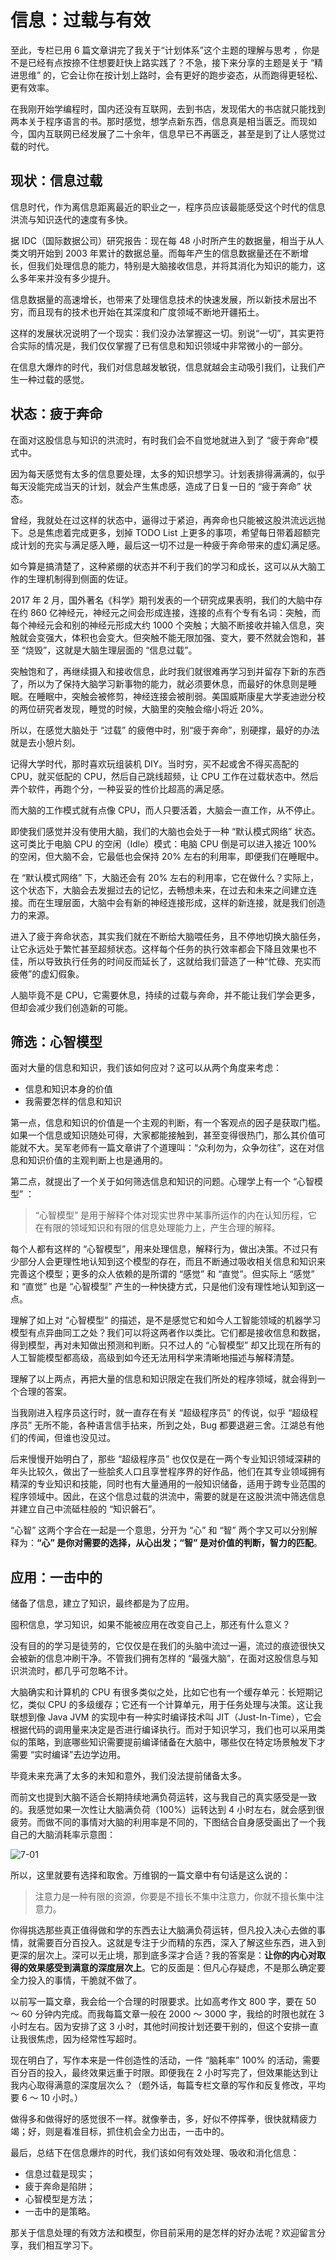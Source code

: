 



# 信息：过载与有效

至此，专栏已用 6 篇文章讲完了我关于“计划体系”这个主题的理解与思考 ，你是不是已经有点按捺不住想要赶快上路实践了？不急，接下来分享的主题是关于 “精进思维” 的，它会让你在按计划上路时，会有更好的跑步姿态，从而跑得更轻松、更有效率。

在我刚开始学编程时，国内还没有互联网，去到书店，发现偌大的书店就只能找到两本关于程序语言的书。那时感觉，想学点新东西，信息真是相当匮乏。而现如今，国内互联网已经发展了二十余年，信息早已不再匮乏，甚至是到了让人感觉过载的时代。

## 现状：信息过载

信息时代，作为离信息距离最近的职业之一，程序员应该最能感受这个时代的信息洪流与知识迭代的速度有多快。

据 IDC（国际数据公司）研究报告：现在每 48 小时所产生的数据量，相当于从人类文明开始到 2003 年累计的数据总量。而每年产生的信息数据量还在不断增长，但我们处理信息的能力，特别是大脑接收信息，并将其消化为知识的能力，这么多年来并没有多少提升。

信息数据量的高速增长，也带来了处理信息技术的快速发展，所以新技术层出不穷，而且现有的技术也开始在其深度和广度领域不断地开疆拓土。

这样的发展状况说明了一个现实：我们没办法掌握这一切。别说“一切”，其实更符合实际的情况是，我们仅仅掌握了已有信息和知识领域中非常微小的一部分。

在信息大爆炸的时代，我们对信息越发敏锐，信息就越会主动吸引我们，让我们产生一种过载的感觉。

## 状态：疲于奔命

在面对这股信息与知识的洪流时，有时我们会不自觉地就进入到了 “疲于奔命”模式中。

因为每天感觉有太多的信息要处理，太多的知识想学习。计划表排得满满的，似乎每天没能完成当天的计划，就会产生焦虑感，造成了日复一日的 “疲于奔命” 状态。

曾经，我就处在过这样的状态中，逼得过于紧迫，再奔命也只能被这股洪流远远抛下。总是焦虑着完成更多，划掉 TODO List 上更多的事项，希望每日带着超额完成计划的充实与满足感入睡，最后这一切不过是一种疲于奔命带来的虚幻满足感。

如今算是搞清楚了，这种紧绷的状态并不利于我们的学习和成长，这可以从大脑工作的生理机制得到侧面的佐证。

2017 年 2 月，国外著名《科学》期刊发表的一个研究成果表明，我们的大脑中存在约 860 亿神经元，神经元之间会形成连接，连接的点有个专有名词：突触，而每个神经元会和别的神经元形成大约 1000 个突触；大脑不断接收并输入信息，突触就会变强大，体积也会变大。但突触不能无限加强、变大，要不然就会饱和，甚至 “烧毁”，这就是大脑生理层面的 “信息过载”。

突触饱和了，再继续摄入和接收信息，此时我们就很难再学习到并留存下新的东西了，所以为了保持大脑学习新事物的能力，就必须要休息，而最好的休息则是睡眠。在睡眠中，突触会被修剪，神经连接会被削弱。美国威斯康星大学麦迪逊分校的两位研究者发现，睡觉的时候，大脑里的突触会缩小将近 20%。

所以，在感觉大脑处于 “过载” 的疲倦中时，别“疲于奔命”，别硬撑，最好的办法就是去小憩片刻。

记得大学时代，那时喜欢玩组装机 DIY。当时穷，买不起或舍不得买高配的 CPU，就买低配的 CPU，然后自己跳线超频，让 CPU 工作在过载状态中。然后弄个软件，再跑个分，一种妥妥的性价比超高的满足感。

而大脑的工作模式就有点像 CPU，而人只要活着，大脑会一直工作，从不停止。

即使我们感觉并没有使用大脑，我们的大脑也会处于一种 “默认模式网络” 状态。这可类比于电脑 CPU 的空闲（Idle）模式：电脑 CPU 倒是可以进入接近 100% 的空闲，但大脑不会，它最低也会保持 20% 左右的利用率，即便我们在睡眠中。

在 “默认模式网络” 下，大脑还会有 20% 左右的利用率，它在做什么？实际上，这个状态下，大脑会去发掘过去的记忆，去畅想未来，在过去和未来之间建立连接。而在生理层面，大脑中会有新的神经连接形成，这样的新连接，就是我们创造力的来源。

进入了疲于奔命状态，其实我们就在不断给大脑喂任务，且不停地切换大脑任务，让它永远处于繁忙甚至超频状态。这样每个任务的执行效率都会下降且效果也不佳，所以导致执行任务的时间反而延长了，这就给我们营造了一种“忙碌、充实而疲倦”的虚幻假象。

人脑毕竟不是 CPU，它需要休息，持续的过载与奔命，并不能让我们学会更多，但却会减少我们创造新的可能。

## 筛选：心智模型

面对大量的信息和知识，我们该如何应对？这可以从两个角度来考虑：

- 信息和知识本身的价值
- 我需要怎样的信息和知识

第一点，信息和知识的价值是一个主观的判断，有一个客观点的因子是获取门槛。如果一个信息或知识随处可得，大家都能接触到，甚至变得很热门，那么其价值可能就不大。吴军老师有一篇文章讲了个道理叫：“众利勿为，众争勿往”，这在对信息和知识价值的主观判断上也是通用的。

第二点，就提出了一个关于如何筛选信息和知识的问题。心理学上有一个 “心智模型” ：

> “心智模型” 是用于解释个体对现实世界中某事所运作的内在认知历程，它在有限的领域知识和有限的信息处理能力上，产生合理的解释。

每个人都有这样的 “心智模型”，用来处理信息，解释行为，做出决策。不过只有少部分人会更理性地认知到这个模型的存在，而且不断通过吸收相关信息和知识来完善这个模型；更多的众人依赖的是所谓的 “感觉” 和 “直觉”。但实际上 “感觉” 和 “直觉” 也是 “心智模型” 产生的一种快捷方式，只是他们没有理性地认知到这一点。

理解了如上对 “心智模型” 的描述，是不是感觉它和如今人工智能领域的机器学习模型有点异曲同工之处？我们可以将这两者作以类比。它们都是接收信息和数据，得到模型，再对未知做出预测和判断。只不过人的 “心智模型” 却又比现在所有的人工智能模型都高级，高级到如今还无法用科学来清晰地描述与解释清楚。

理解了以上两点，再把大量的信息和知识限定在我们所处的程序领域，就会得到一个合理的答案。

当我刚进入程序员这行时，就一直存在有关 “超级程序员” 的传说，似乎 “超级程序员” 无所不能，各种语言信手拈来，所到之处，Bug 都要退避三舍。江湖总有他们的传闻，但谁也没见过。

后来慢慢开始明白了，那些 “超级程序员” 也仅仅是在一两个专业知识领域深耕的年头比较久，做出了一些脍炙人口且享誉程序界的好作品，他们在其专业领域拥有精深的专业知识和技能，同时也有大量通用的一般知识储备，适用于跨专业范围的程序领域中。因此，在这个信息过载的洪流中，需要的就是在这股洪流中筛选信息并建立自己中流砥柱般的 “知识磐石”。

“心智” 这两个字合在一起是一个意思，分开为 “心” 和 “智” 两个字又可以分别解释为：**“心” 是你对需要的选择，从心出发；“智” 是对价值的判断，智力的匹配**。

## 应用：一击中的

储备了信息，建立了知识，最终都是为了应用。

囤积信息，学习知识，如果不能被应用在改变自己上，那还有什么意义？

没有目的的学习是徒劳的，它仅仅是在我们的头脑中流过一遍，流过的痕迹很快又会被新的信息冲刷干净。不管我们拥有怎样的 “最强大脑”，在面对这股信息与知识洪流时，都几乎可忽略不计。

大脑确实和计算机的 CPU 有很多类似之处，比如它也有一个缓存单元：长短期记忆，类似 CPU 的多级缓存；它还有一个计算单元，用于任务处理与决策。这让我联想到像 Java JVM 的实现中有一种实时编译技术叫 JIT（Just-In-Time），它会根据代码的调用量来决定是否进行编译执行。而对于知识学习，我们也可以采用类似的策略，到底哪些知识需要提前编译储备在大脑中，哪些仅在特定场景触发下才需要 “实时编译”去边学边用。

毕竟未来充满了太多的未知和意外，我们没法提前储备太多。

而前文也提到大脑不适合长期持续地满负荷运转，这与我自己的真实感受是一致的。我感觉如果一次性让大脑满负荷（100%）运转达到 4 小时左右，就会感到很疲劳。而做不同的事情对大脑的利用率是不同的，下图结合自身感受画出了一个我自己的大脑消耗率示意图：

![7-01](assets/7-01.png)



所以，这里就要有选择和取舍。万维钢的一篇文章中有句话是这么说的：

> 注意力是一种有限的资源，你要是不擅长不集中注意力，你就不擅长集中注意力。

你得挑选那些真正值得做和学的东西去让大脑满负荷运转，但凡投入决心去做的事情，就需要百分百投入。这就是专注于少而精的东西，深入了解这些东西，进入到更深的层次上。深可以无止境，那到底多深才合适？我的答案是：**让你的内心对取得的效果感受到满意的深度层次上**。它的反面是：但凡心存疑虑，不是那么确定要全力投入的事情，干脆就不做了。

以前写一篇文章，我会给一个合理的时限要求。比如高考作文 800 字，要在 50 ～ 60 分钟内完成。而我每篇文章一般在 2000 ～ 3000 字，我给的时限也就在 3 小时左右。因为安排了这 3 小时，其他时间按计划还要干别的，但这个安排一直让我很焦虑，因为经常性写超时。

现在明白了，写作本来是一件创造性的活动，一件 “脑耗率” 100% 的活动，需要百分百的投入，最终效果远重于时限。即便我在 2 小时写完了，但效果能达到让我内心取得满意的深度层次么？（题外话，每篇专栏文章的写作和反复修改，平均要 6 ～ 10 小时。）

做得多和做得好的感觉很不一样。就像拳击，多，好似不停挥拳，很快就精疲力竭；好，则是看准目标，抓住机会全力出击，一击中的。

最后，总结下在信息爆炸的时代，我们该如何有效处理、吸收和消化信息：

- 信息过载是现实；
- 疲于奔命是陷阱；
- 心智模型是方法；
- 一击中的是策略。

那关于信息处理的有效方法和模型，你目前采用的是怎样的好办法呢？欢迎留言分享，我们相互学习下。





































